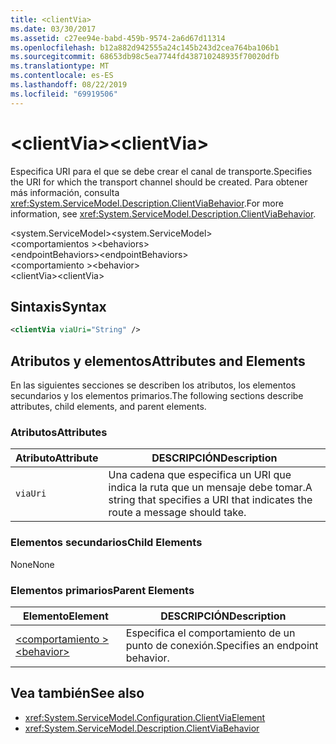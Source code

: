 ```yaml
---
title: <clientVia>
ms.date: 03/30/2017
ms.assetid: c27ee94e-babd-459b-9574-2a6d67d11314
ms.openlocfilehash: b12a882d942555a24c145b243d2cea764ba106b1
ms.sourcegitcommit: 68653db98c5ea7744fd438710248935f70020dfb
ms.translationtype: MT
ms.contentlocale: es-ES
ms.lasthandoff: 08/22/2019
ms.locfileid: "69919506"
---
```

# <a name="clientvia"></a><span data-ttu-id="9fbf2-101">\<clientVia></span><span class="sxs-lookup"><span data-stu-id="9fbf2-101">\<clientVia></span></span>
<span data-ttu-id="9fbf2-102">Especifica URI para el que se debe crear el canal de transporte.</span><span class="sxs-lookup"><span data-stu-id="9fbf2-102">Specifies the URI for which the transport channel should be created.</span></span> <span data-ttu-id="9fbf2-103">Para obtener más información, consulta <xref:System.ServiceModel.Description.ClientViaBehavior>.</span><span class="sxs-lookup"><span data-stu-id="9fbf2-103">For more information, see <xref:System.ServiceModel.Description.ClientViaBehavior>.</span></span>  
  
 <span data-ttu-id="9fbf2-104">\<system.ServiceModel></span><span class="sxs-lookup"><span data-stu-id="9fbf2-104">\<system.ServiceModel></span></span>  
<span data-ttu-id="9fbf2-105">\<comportamientos ></span><span class="sxs-lookup"><span data-stu-id="9fbf2-105">\<behaviors></span></span>  
<span data-ttu-id="9fbf2-106">\<endpointBehaviors></span><span class="sxs-lookup"><span data-stu-id="9fbf2-106">\<endpointBehaviors></span></span>  
<span data-ttu-id="9fbf2-107">\<comportamiento ></span><span class="sxs-lookup"><span data-stu-id="9fbf2-107">\<behavior></span></span>  
<span data-ttu-id="9fbf2-108">\<clientVia></span><span class="sxs-lookup"><span data-stu-id="9fbf2-108">\<clientVia></span></span>  
  
## <a name="syntax"></a><span data-ttu-id="9fbf2-109">Sintaxis</span><span class="sxs-lookup"><span data-stu-id="9fbf2-109">Syntax</span></span>  
  
```xml  
<clientVia viaUri="String" />
```  
  
## <a name="attributes-and-elements"></a><span data-ttu-id="9fbf2-110">Atributos y elementos</span><span class="sxs-lookup"><span data-stu-id="9fbf2-110">Attributes and Elements</span></span>  
 <span data-ttu-id="9fbf2-111">En las siguientes secciones se describen los atributos, los elementos secundarios y los elementos primarios.</span><span class="sxs-lookup"><span data-stu-id="9fbf2-111">The following sections describe attributes, child elements, and parent elements.</span></span>  
  
### <a name="attributes"></a><span data-ttu-id="9fbf2-112">Atributos</span><span class="sxs-lookup"><span data-stu-id="9fbf2-112">Attributes</span></span>  
  
|<span data-ttu-id="9fbf2-113">Atributo</span><span class="sxs-lookup"><span data-stu-id="9fbf2-113">Attribute</span></span>|<span data-ttu-id="9fbf2-114">DESCRIPCIÓN</span><span class="sxs-lookup"><span data-stu-id="9fbf2-114">Description</span></span>|  
|---------------|-----------------|  
|`viaUri`|<span data-ttu-id="9fbf2-115">Una cadena que especifica un URI que indica la ruta que un mensaje debe tomar.</span><span class="sxs-lookup"><span data-stu-id="9fbf2-115">A string that specifies a URI that indicates the route a message should take.</span></span>|  
  
### <a name="child-elements"></a><span data-ttu-id="9fbf2-116">Elementos secundarios</span><span class="sxs-lookup"><span data-stu-id="9fbf2-116">Child Elements</span></span>  
 <span data-ttu-id="9fbf2-117">None</span><span class="sxs-lookup"><span data-stu-id="9fbf2-117">None</span></span>  
  
### <a name="parent-elements"></a><span data-ttu-id="9fbf2-118">Elementos primarios</span><span class="sxs-lookup"><span data-stu-id="9fbf2-118">Parent Elements</span></span>  
  
|<span data-ttu-id="9fbf2-119">Elemento</span><span class="sxs-lookup"><span data-stu-id="9fbf2-119">Element</span></span>|<span data-ttu-id="9fbf2-120">DESCRIPCIÓN</span><span class="sxs-lookup"><span data-stu-id="9fbf2-120">Description</span></span>|  
|-------------|-----------------|  
|[<span data-ttu-id="9fbf2-121">\<comportamiento ></span><span class="sxs-lookup"><span data-stu-id="9fbf2-121">\<behavior></span></span>](behavior-of-endpointbehaviors.md)|<span data-ttu-id="9fbf2-122">Especifica el comportamiento de un punto de conexión.</span><span class="sxs-lookup"><span data-stu-id="9fbf2-122">Specifies an endpoint behavior.</span></span>|  
  
## <a name="see-also"></a><span data-ttu-id="9fbf2-123">Vea también</span><span class="sxs-lookup"><span data-stu-id="9fbf2-123">See also</span></span>

- <xref:System.ServiceModel.Configuration.ClientViaElement>
- <xref:System.ServiceModel.Description.ClientViaBehavior>
